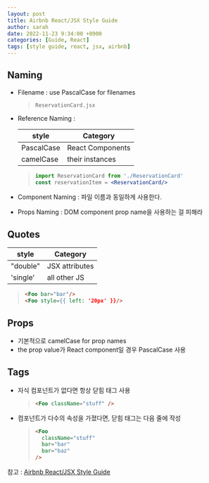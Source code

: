 ```yaml
---
layout: post
title: Airbnb React/JSX Style Guide
author: sarah
date: 2022-11-23 9:34:00 +0900
categories: [Guide, React]
tags: [style guide, react, jsx, airbnb]
---
```


## Naming
- Filename : use PascalCase for filenames
  > `ReservationCard.jsx`
- Reference Naming : 

  |style|Category|
  |------|---|
  |PascalCase| React Components|
  |camelCase| their instances|
  > ``` jsx 
  > import ReservationCard from './ReservationCard'
  > const reservationItem = <ReservationCard/> 
  > ```
- Component Naming : 파일 이름과 동일하게 사용한다.
- Props Naming : DOM component prop name을 사용하는 걸 피해라

## Quotes
  
  |style|Category|
  |------|---|
  |"double"| JSX attributes|
  |'single'| all other JS|
  > ``` HTML 
  > <Foo bar="bar"/>
  > <Foo style={{ left: '20px' }}/>
  > ```


## Props 
-  기본적으로 camelCase for prop names
-  the prop value가 React component일 경우 PascalCase 사용

## Tags
- 자식 컴포넌트가 없다면 항상 닫힘 태그 사용
  > ``` HTML
  > <Foo className="stuff" />
  > ```
- 컴포넌트가 다수의 속성을 가졌다면, 닫힘 태그는 다음 줄에 작성
  > ``` HTML
  > <Foo 
  >   className="stuff"
  >   bar="bar"
  >   bar="baz"
  > />
  > ```


참고 : [Airbnb React/JSX Style Guide](https://github.com/apple77y/javascript/tree/master/react)